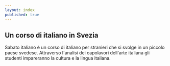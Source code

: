 ```yaml
---
layout: index
published: true
---
```


## Un corso di italiano in Svezia

Sabato italiano è un corso di italiano per stranieri che si svolge in un piccolo paese svedese. Attraverso l'analisi dei capolavori dell'arte italiana gli studenti impareranno la cultura e la lingua italiana.
